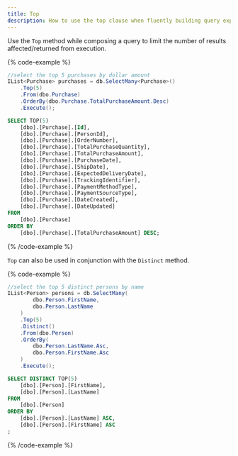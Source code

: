 ```yaml
---
title: Top
description: How to use the top clause when fluently building query expressions.
---
```


Use the `Top` method while composing a query to limit the number of results affected/returned from execution.

{% code-example %}
```csharp
//select the top 5 purchases by dollar amount
IList<Purchase> purchases = db.SelectMany<Purchase>()
    .Top(5)
    .From(dbo.Purchase)
    .OrderBy(dbo.Purchase.TotalPurchaseAmount.Desc)
    .Execute();
```
```sql
SELECT TOP(5)
    [dbo].[Purchase].[Id],
    [dbo].[Purchase].[PersonId],
    [dbo].[Purchase].[OrderNumber],
    [dbo].[Purchase].[TotalPurchaseQuantity],
    [dbo].[Purchase].[TotalPurchaseAmount],
    [dbo].[Purchase].[PurchaseDate],
    [dbo].[Purchase].[ShipDate],
    [dbo].[Purchase].[ExpectedDeliveryDate],
    [dbo].[Purchase].[TrackingIdentifier],
    [dbo].[Purchase].[PaymentMethodType],
    [dbo].[Purchase].[PaymentSourceType],
    [dbo].[Purchase].[DateCreated],
    [dbo].[Purchase].[DateUpdated]
FROM
    [dbo].[Purchase]
ORDER BY
    [dbo].[Purchase].[TotalPurchaseAmount] DESC;
```
{% /code-example %}

`Top` can also be used in conjunction with the `Distinct` method.

{% code-example %}
```csharp
//select the top 5 distinct persons by name
IList<Person> persons = db.SelectMany(
        dbo.Person.FirstName,
        dbo.Person.LastName
    )
    .Top(5)
    .Distinct()
    .From(dbo.Person)
    .OrderBy(
        dbo.Person.LastName.Asc, 
        dbo.Person.FirstName.Asc
    )
    .Execute();
```
```sql
SELECT DISTINCT TOP(5)
	[dbo].[Person].[FirstName],
	[dbo].[Person].[LastName]
FROM
	[dbo].[Person]
ORDER BY
	[dbo].[Person].[LastName] ASC,
	[dbo].[Person].[FirstName] ASC
;
```
{% /code-example %}